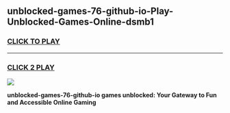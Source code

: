 
## unblocked-games-76-github-io-Play-Unblocked-Games-Online-dsmb1
<h3>
<a href="https://premium76.site?title=unblocked-games-76-github-io&ref=25A">CLICK TO PLAY</a></h3>
<hr>

<h3>
<a href="https://premium76.site?title=unblocked-games-76-github-io&ref=25A">CLICK 2 PLAY</a>
  
</h3>

<a href="https://premium76.site?title=unblocked-games-76-github-io&ref=25A"><img src="https://clearcache.store/games.png"></a>


**unblocked-games-76-github-io games unblocked: Your Gateway to Fun and Accessible Online Gaming**
